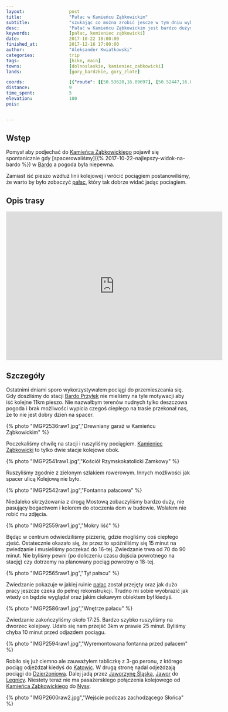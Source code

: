 ```yaml
---
layout:                 post
title:                  "Pałac w Kamieńcu Ząbkowickim"
subtitle:               "szukając co można zrobić jescze w tym dniu wybraliśmy spacer do pałacu"
desc:                   "Pałać w Kamieńcu Ząbkowickim jest bardzo dużym obiektem. Od 2012 roku został on przejęty i od tego momentu rozpoczęto jego remont. Wpis ten przedstawia w skrócie efekt jego zwiedzania."
keywords:               [pałac, kemieniec ząbkowicki]
date:                   2017-10-22 18:00:00
finished_at:            2017-12-16 17:00:00
author:                 "Aleksander Kwiatkowski"
categories:             trip
tags:                   [hike, main]
towns:                  [dolnoslaskie, kamieniec_zabkowicki]
lands:                  [gory_bardzkie, gory_zlote]

coords:                 [{"route": [[50.53620,16.89697], [50.52447,16.87749], [50.52000,16.87934]], "type": "hike"}]
distance:               9
time_spent:             5
elevation:              100  
pois:


---
```


[wiki-kamieniec-zabkowicki]: https://pl.wikipedia.org/wiki/Kamieniec_Z%C4%85bkowicki
[wiki-bardo]: https://pl.wikipedia.org/wiki/Bardo_(wojew%C3%B3dztwo_dolno%C5%9Bl%C4%85skie)
[wiki-zabkowice-palac]: https://pl.wikipedia.org/wiki/Pa%C5%82ac_w_Kamie%C5%84cu_Z%C4%85bkowickim
[wiki-bardo-przylek]: https://pl.wikipedia.org/wiki/Bardo_Przy%C5%82%C4%99k
[wiki-katowice]: https://pl.wikipedia.org/wiki/Katowice
[wiki-dzierzoniow]: https://pl.wikipedia.org/wiki/Dzier%C5%BConi%C3%B3w
[wiki-jaworzyna-slaska]: https://pl.wikipedia.org/wiki/Jaworzyna_%C5%9Al%C4%85ska
[wiki-jawor]: https://pl.wikipedia.org/wiki/Jawor_(miasto)
[wiki-legnica]: https://pl.wikipedia.org/wiki/Legnica
[wiki-nysa]: https://pl.wikipedia.org/wiki/Nysa


Wstęp
-----

Pomysł aby podjechać do [Kamieńca Ząbkowickiego][wiki-kamieniec-zabkowicki]
pojawił się spontanicznie gdy
[spacerowaliśmy]({% 2017-10-22-najlepszy-widok-na-bardo %}) w
[Bardo][wiki-bardo] a pogoda była niepewna.

Zamiast iść pieszo wzdłuż linii kolejowej i wrócić pociągiem postanowiliśmy, że
warto by było zobaczyć [pałac][wiki-zabkowice-palac], który tak dobrze widać
jadąc pociagiem.

Opis trasy
----------

<iframe height='405' width='590' frameborder='0' allowtransparency='true' scrolling='no' src='https://www.strava.com/activities/1247411452/embed/92553093a09d32a358bab70537d9fe8b404488ce'></iframe>

Szczegóły
---------

Ostatnimi dniami sporo wykorzystywałem pociągi do przemieszcania się.
Gdy doszliśmy do stacji [Bardo Przyłęk][wiki-bardo-przylek] nie mieliśmy
na tyle motywacji aby iść kolejne 11km pieszo. Nie nazwałbym terenów nudnych tylko
deszczowa pogoda i brak możliwości wypicia czegoś ciepłego na trasie przekonał nas,
że to nie jest dobry dzień na spacer.

{% photo "IMGP2536raw1.jpg","Drewniany garaż w Kamieńcu Ząbkowickim" %}

Poczekaliśmy chwilę na stacji i ruszyliśmy pociągiem.
[Kamieniec Ząbkowicki][wiki-kamieniec-zabkowicki] to tylko dwie stacje
kolejowe obok.

{% photo "IMGP2541raw1.jpg","Kościół Rzymskokatolicki Zamkowy" %}

Ruszyliśmy zgodnie z zielonym szlakiem rowerowym. Innych możliwości jak
spacer ulicą Kolejową nie było.

{% photo "IMGP2542raw1.jpg","Fontanna pałacowa" %}

Niedaleko skrzyżowania z drogą Mostową zobaczyliśmy bardzo duży, nie pasujący
bogactwem i kolorem do otoczenia dom w budowie. Wolałem nie robić mu zdjęcia.

{% photo "IMGP2559raw1.jpg","Mokry liść" %}

Będąc w centrum odwiedziliśmy pizzerię, gdzie mogliśmy coś ciepłego zjeść.
Ostatecznie okazało się, że przez to spóźniliśmy się 15 minut na zwiedzanie i musieliśmy
poczekać do 16-tej. Zwiedzanie trwa od 70 do 90 minut.
Nie byliśmy pewni (po doliczeniu czasu dojścia powrotnego na stację) czy dotrzemy na planowany
pociąg powrotny o 18-tej.

{% photo "IMGP2565raw1.jpg","Tył pałacu" %}

Zwiedzanie pokazuje w jakiej ruinie [pałac][wiki-zabkowice-palac] został przejęty
oraz jak dużo pracy jeszcze czeka do pełnej rekonstrukcji. Trudno mi sobie
wyobrazić jak wtedy on będzie wyglądał oraz jakim ciekawym obiektem był kiedyś.

{% photo "IMGP2586raw1.jpg","Wnętrze pałacu" %}

Zwiedzanie zakończyliśmy około 17:25. Bardzo szybko ruszyliśmy na
dworzec kolejowy. Udało się nam przejść 3km w prawie 25 minut. Byliśmy chyba
10 minut przed odjazdem pociągu.

{% photo "IMGP2594raw1.jpg","Wyremontowana fontanna przed pałacem" %}

Robiło się już ciemno ale zauważyłem tabliczkę z 3-go peronu, z którego pociąg
odjeżdzał kiedyś do [Katowic][wiki-katowice]. W drugą stronę nadal odjeżdzają
pociągi do [Dzierżoniowa][wiki-dzierzoniow]. Dalej jadą przez
[Jaworzynę Śląską][wiki-jaworzyna-slaska], [Jawor][wiki-jawor] do
[Legnicy][wiki-legnica].
Niestety teraz nie ma pasażerskiego połączenia kolejowego od
[Kamieńca Ząbkowickiego][wiki-kamieniec-zabkowicki] do [Nysy][wiki-nysa].

{% photo "IMGP2600raw2.jpg","Wejście podczas zachodzącego Słońca" %}
